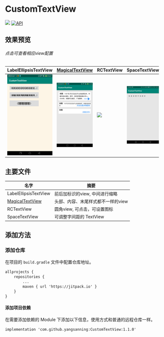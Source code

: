 # CustomTextView
[![](https://jitpack.io/v/yangsanning/CustomTextView.svg)](https://jitpack.io/#yangsanning/CustomTextView)
[![API](https://img.shields.io/badge/API-19%2B-orange.svg?style=flat)](https://android-arsenal.com/api?level=19)

## 效果预览
###### 点击可查看相应view配置

| LabelEllipsisTextView   | [MagicalTextView][2]    | RCTextView       | SpaceTextView |
| ----------------------- | ----------------------- | ---------------- | ------------- |
| <img src="images/image1.png"/> | [<img src="images/image2.png"/>][2] | <img src="images/image3.gif"/> | <img src="images/image4.jpg"/> |


## 主要文件
| 名字             | 摘要           |
| ---------------- | -------------- |
|LabelEllipsisTextView | 前后加标识的view, 中间进行缩略  |
|[MagicalTextView][2]  | 头部、内容、末尾样式都不一样的view  |
|RCTextView | 圆角view, 可点击，可设置图标|
|SpaceTextView | 可调整字间距的 TextView |


## 添加方法

### 添加仓库

在项目的 `build.gradle` 文件中配置仓库地址。

```android
allprojects {
	repositories {
		...
		maven { url 'https://jitpack.io' }
	}
}
```

#### 添加项目依赖

在需要添加依赖的 Module 下添加以下信息，使用方式和普通的远程仓库一样。

```android
implementation 'com.github.yangsanning:CustomTextView:1.1.0'
```


[2]: https://github.com/yangsanning/MagicalTextView
